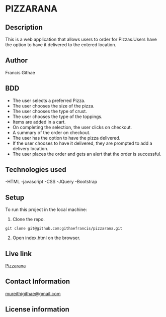 # PIZZARANA

## Description

This is a web application that allows users to order for Pizzas.Users have the option to have it delivered to the entered location.

## Author

Francis Githae

## BDD

- The user selects a preferred Pizza.
- The user chooses the size of the pizza.
- The user chooses the type of crust.
- The user chooses the type of the toppings.
- Items are added in a cart.
- On completing the selection, the user clicks on checkout.
- A summary of the order on checkout.
- The user has the option to have the pizza delivered.
- If the user chooses to have it delivered, they are prompted to add a delivery location.
- The user places the order and gets an alert that the order is successful.

## Technologies used

-HTML
-javascript
-CSS
-JQuery
-Bootstrap

## Setup

To run this project in the local machine:

1. Clone the repo.

```git
git clone git@github.com:githaefrancis/pizzarana.git
```

2. Open index.html on the browser.

## Live link

[Pizzarana](https://githaefrancis.github.io/pizzarana/)

## Contact Information

mureithigithae@gmail.com

## License information
